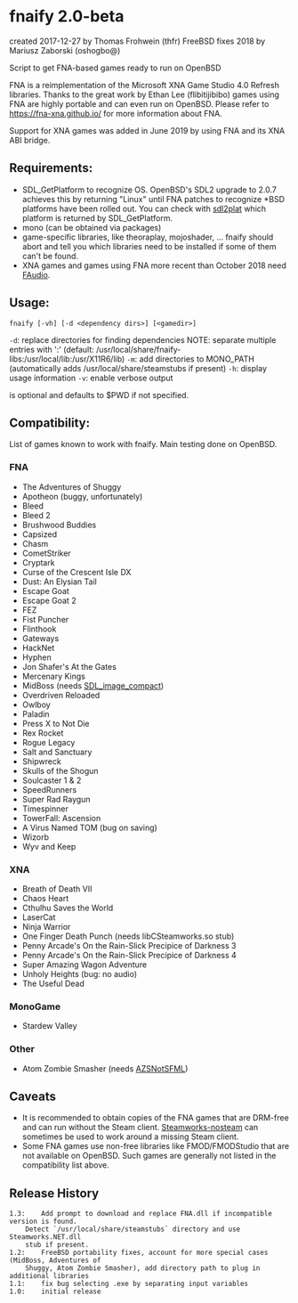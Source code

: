 fnaify 2.0-beta
===============

created 2017-12-27 by Thomas Frohwein (thfr)
FreeBSD fixes 2018 by Mariusz Zaborski (oshogbo@)

Script to get FNA-based games ready to run on OpenBSD

FNA is a reimplementation of the Microsoft XNA Game Studio 4.0 Refresh
libraries. Thanks to the great work by Ethan Lee (flibitijibibo) games
using FNA are highly portable and can even run on OpenBSD. 
Please refer to https://fna-xna.github.io/ for more information about
FNA.

Support for XNA games was added in June 2019 by using FNA and its XNA ABI
bridge.

Requirements:
-------------

- SDL_GetPlatform to recognize OS. OpenBSD's SDL2 upgrade to 2.0.7
  achieves this by returning "Linux" until FNA patches to recognize
  *BSD platforms have been rolled out.
  You can check with [sdl2plat](https://github.com/thfrwn/sdl2plat)
  which platform is returned by SDL_GetPlatform.
- mono (can be obtained via packages)
- game-specific libraries, like theoraplay, mojoshader, ... fnaify
  should abort and tell you which libraries need to be installed if
  some of them can't be found.
- XNA games and games using FNA more recent than October 2018 need
  [FAudio](https://github.com/FNA-XNA/FAudio).

Usage:
------

`fnaify [-vh] [-d <dependency dirs>] [<gamedir>]`

`-d`:	replace directories for finding dependencies
	NOTE: separate multiple entries with ':' (default:
	/usr/local/share/fnaify-libs:/usr/local/lib:/usr/X11R6/lib)
`-m`:	add directories to MONO_PATH (automatically adds
	/usr/local/share/steamstubs if present)
`-h`:	display usage information
`-v`:	enable verbose output

<gamedir> is optional and defaults to $PWD if not specified.

Compatibility:
--------------

List of games known to work with fnaify. Main testing done on OpenBSD.

### FNA

* The Adventures of Shuggy
* Apotheon (buggy, unfortunately)
* Bleed
* Bleed 2
* Brushwood Buddies
* Capsized
* Chasm
* CometStriker
* Cryptark
* Curse of the Crescent Isle DX
* Dust: An Elysian Tail
* Escape Goat
* Escape Goat 2
* FEZ
* Fist Puncher
* Flinthook
* Gateways
* HackNet
* Hyphen
* Jon Shafer's At the Gates
* Mercenary Kings
* MidBoss (needs [SDL_image_compact](https://github.com/FNA-XNA/SDL_image_compact))
* Overdriven Reloaded
* Owlboy
* Paladin
* Press X to Not Die
* Rex Rocket
* Rogue Legacy
* Salt and Sanctuary
* Shipwreck
* Skulls of the Shogun
* Soulcaster 1 & 2
* SpeedRunners
* Super Rad Raygun
* Timespinner
* TowerFall: Ascension
* A Virus Named TOM (bug on saving)
* Wizorb
* Wyv and Keep

### XNA

* Breath of Death VII
* Chaos Heart
* Cthulhu Saves the World
* LaserCat
* Ninja Warrior
* One Finger Death Punch (needs libCSteamworks.so stub)
* Penny Arcade's On the Rain-Slick Precipice of Darkness 3
* Penny Arcade's On the Rain-Slick Precipice of Darkness 4
* Super Amazing Wagon Adventure
* Unholy Heights (bug: no audio)
* The Useful Dead

### MonoGame

* Stardew Valley

### Other

* Atom Zombie Smasher (needs
  [AZSNotSFML](https://github.com/flibitijibibo/AZSNotSFML))

Caveats
-------

* It is recommended to obtain copies of the FNA games that are DRM-free
  and can run without the Steam client.
  [Steamworks-nosteam](https://github.com/rfht/Steamworks.NET-nosteam)
  can sometimes be used to work around a missing Steam client.
* Some FNA games use non-free libraries like FMOD/FMODStudio that are
  not available on OpenBSD. Such games are generally not listed in the
  compatibility list above.

Release History
---------------

```
1.3:	Add prompt to download and replace FNA.dll if incompatible version is found.
	Detect `/usr/local/share/steamstubs` directory and use Steamworks.NET.dll
	stub if present.
1.2:	FreeBSD portability fixes, account for more special cases (MidBoss, Adventures of
	Shuggy, Atom Zombie Smasher), add directory path to plug in additional libraries
1.1:	fix bug selecting .exe by separating input variables
1.0:	initial release
```
